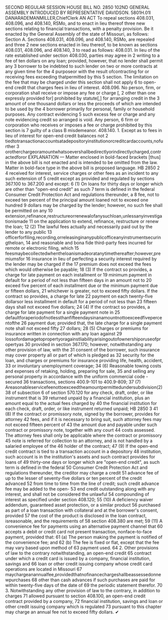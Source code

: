 SECOND REGULAR SESSION
HOUSE BILL NO. 2850
102ND GENERAL ASSEMBLY
INTRODUCED BY REPRESENTATIVE DAVIDSON.
5801H.01I DANARADEMANMILLER,ChiefClerk
AN ACT
To repeal sections 408.031, 408.096, and 408.140, RSMo, and to enact in lieu thereof three
new sections relating to financial transactions, with a penalty provision.
Be it enacted by the General Assembly of the state of Missouri, as follows:
Section A. Sections 408.031, 408.096, and 408.140, RSMo, are repealed and three
2 new sections enacted in lieu thereof, to be known as sections 408.031, 408.096, and 408.140,
3 to read as follows:
408.031. In lieu of the rate established under section 408.030, parties may agree in
2 writing to a fee of ten dollars on any loan; provided, however, that no lender shall permit any
3 borrower to be indebted to such lender on two or more contracts at any given time for the
4 purposeor with the result ofcontracting for or receiving fees exceeding thatpermitted by this
5 section. The limitation on the fee that may be charged under this section shall not apply
6 to open-end credit that charges fees in lieu of interest.
408.096. No person, firm, or corporation shall receive or impose any fee or charge [,
2 other than one expressly provided for] prohibited by statute[,] for arranging credit in the
3 amount of one thousand dollars or less the proceeds of which are intended to be used by the
4 borrower primarily for personal, family or household purposes. Any contract evidencing
5 such excess fee or charge and any note evidencing credit so arranged is void. Any person,
6 firm or corporation who receives or imposes a fee or charge prohibited by this section is
7 guilty of a class B misdemeanor.
408.140. 1. Except as to fees in lieu of interest for open-end credit balances not
2 tiedtotransactionaccountsatadepositoryinstitutionorcreditcardaccounts,nofurther
3 orotherchargeoramountwhatsoevershallbedirectlyorindirectlycharged,contractedforor
EXPLANATION — Matter enclosed in bold-faced brackets [thus] in the above bill is not enacted and is
intended to be omitted from the law. Matter in bold-face type in the above bill is proposed language.
HB 2850 2
4 received for interest, service charges or other fees as an incident to any such extension of
5 credit except as provided and regulated by sections 367.100 to 367.200 and except:
6 (1) On loans for thirty days or longer which are other than "open-end credit" as such
7 term is defined in the federal Consumer Credit Protection Act and regulations thereunder, a
8 fee, not to exceed ten percent of the principal amount loaned not to exceed one hundred
9 dollars may be charged by the lender; however, no such fee shall be permitted on any
10 extension,refinance,restructureorrenewalofanysuchloan,unlessanyinvestigationismade
11 on the application to extend, refinance, restructure or renew the loan;
12 (2) The lawful fees actually and necessarily paid out by the lender to any public
13 officerforfiling,recording,orreleasinginanypublicofficeanyinstrumentsecuringtheloan,
14 and reasonable and bona fide third-party fees incurred for remote or electronic filing, which
15 feesmaybecollectedwhentheloanismadeoratanytimethereafter;however,premiumsfor
16 insurance in lieu of perfecting a security interest required by the lender may be charged if the
17 premium does not exceed the fees which would otherwise be payable;
18 (3) If the contract so provides, a charge for late payment on each installment or
19 minimum payment in default for a period of not less than fifteen days in an amount not to
20 exceed five percent of each installment due or the minimum payment due or fifteen dollars,
21 whichever is greater, not to exceed fifty dollars. If the contract so provides, a charge for late
22 payment on each twenty-five dollarsor less installment in default for a period of not less than
23 fifteen days shall not exceed five dollars;
24 (4) If the contract so provides, a charge for late payment for a single payment note in
25 defaultforaperiodofnotlessthanfifteendaysinanamountnottoexceedfivepercentofthe
26 payment due; provided that, the late charge for a single payment note shall not exceed fifty
27 dollars;
28 (5) Charges or premiums for insurance written in connection with any loan against
29 lossofordamagetopropertyoragainstliabilityarisingoutofownershiporuseofpropertyas
30 provided in section 367.170; however, notwithstanding any other provision of law, with the
31 consent of the borrower, such insurance may cover property all or part of which is pledged as
32 security for the loan, and charges or premiums for insurance providing life, health, accident,
33 or involuntary unemployment coverage;
34 (6) Reasonable towing costs and expenses of retaking, holding, preparing for sale,
35 and selling any personal property in accordance with the uniform commercial code - secured
36 transactions, sections 400.9-101 to 400.9-809;
37 (7) Areasonableservicefeenottoexceedtheamountpermittedundersubdivision(2)
38 of subsection 6 of section 570.120 for any check, draft, order, or like instrument that is
39 returned unpaid by a financial institution, plus an amount equal to the actual fees charged by
40 the financial institution for each check, draft, order, or like instrument returned unpaid;
HB 2850 3
41 (8) If the contract or promissory note, signed by the borrower, provides for attorney
42 fees, and if it is necessary to bring suit, such attorney fees may not exceed fifteen percent of
43 the amount due and payable under such contract or promissory note, together with any court
44 costs assessed. The attorney fees shall only be applicable where the contract or promissory
45 note is referred for collection to an attorney, and is not handled by a salaried employee of the
46 holder of the contract;
47 (9) If the open-end credit contract is tied to a transaction account in a depository
48 institution, such account is in the institution's assets and such contract provides for loans of
49 thirty-one days or longer which are "open-end credit", as such term is defined in the federal
50 Consumer Credit Protection Act and regulations thereunder, the creditor may charge a credit
51 advance fee of up to the lesser of seventy-five dollars or ten percent of the credit advanced
52 from time to time from the line of credit; such credit advance fee may be added to the open-
53 end credit outstanding along with any interest, and shall not be considered the unlawful
54 compounding of interest as specified under section 408.120;
55 (10) A deficiency waiver addendum, guaranteed asset protection, or a similar product
56 purchased as part of a loan transaction with collateral and at the borrower's consent, provided
57 the cost of the product is disclosed in the loan contract, isreasonable, and the requirements of
58 section 408.380 are met;
59 (11) A convenience fee for payments using an alternative payment channel that
60 accepts a debit or credit card not present transaction, nonface-to-face payment, provided that:
61 (a) The person making the payment is notified of the convenience fee; and
62 (b) The fee is fixed or flat, except that the fee may vary based upon method of
63 payment used.
64 2. Other provisions of law to the contrary notwithstanding, an open-end credit
65 contract under which a credit card is issued by a company, financial institution, savings and
66 loan or other credit issuing company whose credit card operations are located in Missouri
67 maychargeanannualfee,providedthatnofinancechargeshallbeassessedonnewpurchases
68 other than cash advances if such purchases are paid for within twenty-five days of the date of
69 the periodic statement therefor.
70 3. Notwithstanding any other provision of law to the contrary, in addition to charges
71 allowed pursuant to section 408.100, an open-end credit contract provided by a company,
72 financial institution, savings and loan or other credit issuing company which is regulated
73 pursuant to this chapter may charge an annual fee not to exceed fifty dollars.
✔